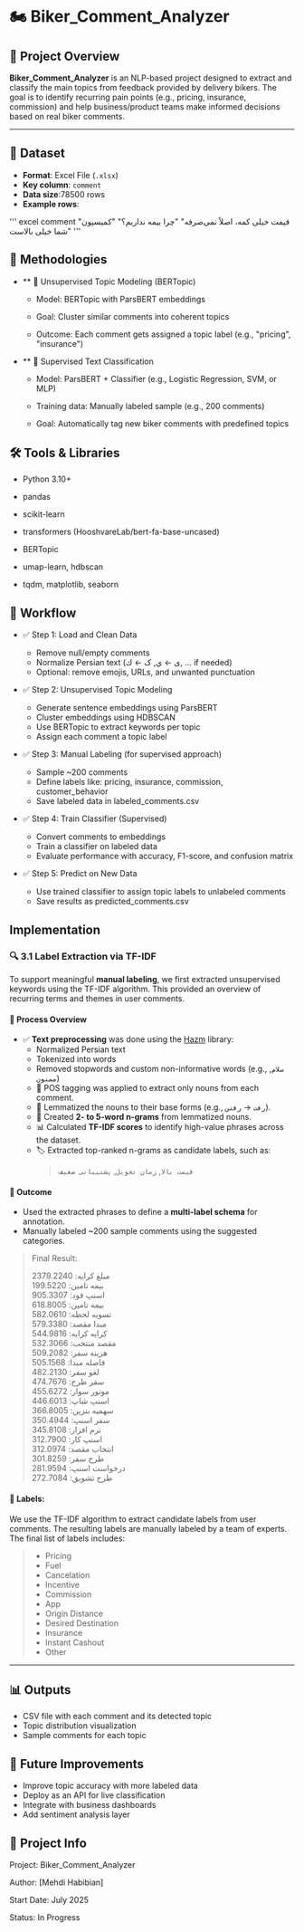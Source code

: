 # 🏍️ Biker_Comment_Analyzer

## 🎯 Project Overview

**Biker_Comment_Analyzer** is an NLP-based project designed to extract and classify the main topics from feedback provided by delivery bikers. The goal is to identify recurring pain points (e.g., pricing, insurance, commission) and help business/product teams make informed decisions based on real biker comments.

---

## 🧩 Dataset

- **Format**: Excel File (`.xlsx`)
- **Key column**: `comment`
- **Data size**:78500 rows
- **Example rows**:

''' excel
comment
"قیمت خیلی کمه، اصلاً نمی‌صرفه"
"چرا بیمه نداریم؟"
"کمیسیون شما خیلی بالاست"
'''

## 🧠 Methodologies

- ** 🔹 Unsupervised Topic Modeling (BERTopic) 
 
  - Model: BERTopic with ParsBERT embeddings

  - Goal: Cluster similar comments into coherent topics

  - Outcome: Each comment gets assigned a topic label (e.g., "pricing", "insurance")

- ** 🔹 Supervised Text Classification

  - Model: ParsBERT + Classifier (e.g., Logistic Regression, SVM, or MLP)
    
  - Training data: Manually labeled sample (e.g., 200 comments)

  - Goal: Automatically tag new biker comments with predefined topics

## 🛠 Tools & Libraries
- Python 3.10+

- pandas

- scikit-learn

- transformers (HooshvareLab/bert-fa-base-uncased)

- BERTopic

- umap-learn, hdbscan

- tqdm, matplotlib, seaborn

## 🔄 Workflow
- ✅ Step 1: Load and Clean Data 
  - Remove null/empty comments
  - Normalize Persian text (ی ← ي, ک ← ك, ... if needed)
  - Optional: remove emojis, URLs, and unwanted punctuation


- ✅ Step 2: Unsupervised Topic Modeling 
  - Generate sentence embeddings using ParsBERT
  - Cluster embeddings using HDBSCAN
  - Use BERTopic to extract keywords per topic
  - Assign each comment a topic label


- ✅ Step 3: Manual Labeling (for supervised approach)
  - Sample ~200 comments
  - Define labels like: pricing, insurance, commission, customer_behavior
  - Save labeled data in labeled_comments.csv


- ✅ Step 4: Train Classifier (Supervised)
  - Convert comments to embeddings
  - Train a classifier on labeled data
  - Evaluate performance with accuracy, F1-score, and confusion matrix


- ✅ Step 5: Predict on New Data 
  - Use trained classifier to assign topic labels to unlabeled comments
  - Save results as predicted_comments.csv

## Implementation

### 🔍 3.1 Label Extraction via TF-IDF

To support meaningful **manual labeling**, we first extracted unsupervised keywords using the TF-IDF algorithm. This provided an overview of recurring terms and themes in user comments.

#### 🧪 Process Overview

- ✅ **Text preprocessing** was done using the [Hazm](https://github.com/sobhe/hazm) library:
  - Normalized Persian text
  - Tokenized into words
  - Removed stopwords and custom non-informative words (e.g., `سلام`, `ممنون`)
  - 🧠 POS tagging was applied to extract only nouns from each comment.
  - 🧹 Lemmatized the nouns to their base forms (e.g., `رفت` → `رفتن`).
  - 🧩 Created **2- to 5-word n-grams** from lemmatized nouns.
  - 📊 Calculated **TF-IDF scores** to identify high-value phrases across the dataset.
  - 🏷️ Extracted top-ranked n-grams as candidate labels, such as:
    > `قیمت بالا`, `زمان تحویل`, `پشتیبانی ضعیف`

#### 📝 Outcome

- Used the extracted phrases to define a **multi-label schema** for annotation.
- Manually labeled ~200 sample comments using the suggested categories.
> Final Result:
> 
> مبلغ کرایه: 2379.2240  
> بیمه تامین: 199.5220  
> اسنپ فود: 905.3307  
> بیمه تامین: 618.8005  
> تسویه لحظه: 582.0610  
> مبدا مقصد: 579.3380  
> کرایه کرایه: 544.9816  
> مقصد منتخب: 532.3066  
> هزینه سفر: 509.2082  
> فاصله مبدا: 505.1568  
> لغو سفر: 482.2130  
> سفر طرح: 474.7676  
> موتور سوار: 455.6272  
> اسنپ شاپ: 446.6013  
> سهمیه بنزین: 366.8005  
> سفر اسنپ: 350.4944  
> نرم افزار: 345.8108  
> اسنپ کار: 312.7900  
> انتخاب مقصد: 312.0974  
> طرح سفر: 301.8259  
> درخواست اسنپ: 281.9594  
> طرح تشویق: 272.7084

#### 📝 Labels:
We use the TF-IDF algorithm to extract candidate labels from user comments. The resulting labels are manually labeled by a team of experts. The final list of labels includes:

> - Pricing  
> - Fuel  
> - Cancelation  
> - Incentive  
> - Commission  
> - App  
> - Origin Distance  
> - Desired Destination  
> - Insurance  
> - Instant Cashout  
> - Other


---

## 📊 Outputs
- CSV file with each comment and its detected topic
- Topic distribution visualization
- Sample comments for each topic


## 📌 Future Improvements
- Improve topic accuracy with more labeled data
- Deploy as an API for live classification 
- Integrate with business dashboards 
- Add sentiment analysis layer


## 👤 Project Info
Project: Biker_Comment_Analyzer

Author: [Mehdi Habibian]

Start Date: July 2025

Status: In Progress